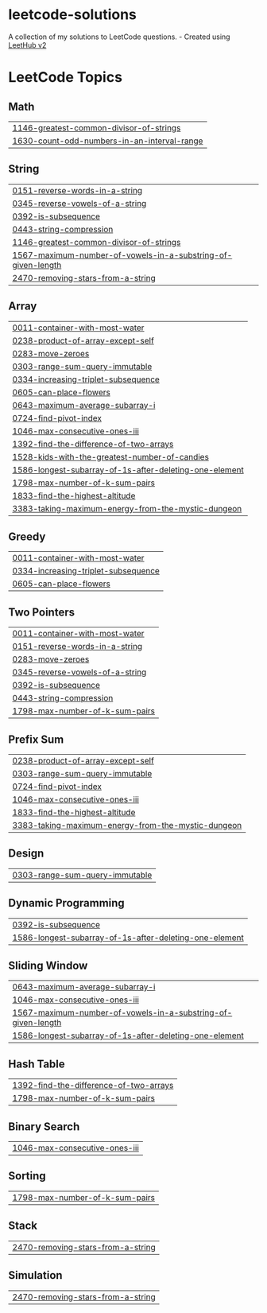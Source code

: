 # leetcode-solutions
A collection of my solutions to LeetCode questions. - Created using [LeetHub v2](https://github.com/arunbhardwaj/LeetHub-2.0)

<!---LeetCode Topics Start-->
# LeetCode Topics
## Math
|  |
| ------- |
| [1146-greatest-common-divisor-of-strings](https://github.com/EthanLynam/leetcode-solutions/tree/master/1146-greatest-common-divisor-of-strings) |
| [1630-count-odd-numbers-in-an-interval-range](https://github.com/EthanLynam/leetcode-solutions/tree/master/1630-count-odd-numbers-in-an-interval-range) |
## String
|  |
| ------- |
| [0151-reverse-words-in-a-string](https://github.com/EthanLynam/leetcode-solutions/tree/master/0151-reverse-words-in-a-string) |
| [0345-reverse-vowels-of-a-string](https://github.com/EthanLynam/leetcode-solutions/tree/master/0345-reverse-vowels-of-a-string) |
| [0392-is-subsequence](https://github.com/EthanLynam/leetcode-solutions/tree/master/0392-is-subsequence) |
| [0443-string-compression](https://github.com/EthanLynam/leetcode-solutions/tree/master/0443-string-compression) |
| [1146-greatest-common-divisor-of-strings](https://github.com/EthanLynam/leetcode-solutions/tree/master/1146-greatest-common-divisor-of-strings) |
| [1567-maximum-number-of-vowels-in-a-substring-of-given-length](https://github.com/EthanLynam/leetcode-solutions/tree/master/1567-maximum-number-of-vowels-in-a-substring-of-given-length) |
| [2470-removing-stars-from-a-string](https://github.com/EthanLynam/leetcode-solutions/tree/master/2470-removing-stars-from-a-string) |
## Array
|  |
| ------- |
| [0011-container-with-most-water](https://github.com/EthanLynam/leetcode-solutions/tree/master/0011-container-with-most-water) |
| [0238-product-of-array-except-self](https://github.com/EthanLynam/leetcode-solutions/tree/master/0238-product-of-array-except-self) |
| [0283-move-zeroes](https://github.com/EthanLynam/leetcode-solutions/tree/master/0283-move-zeroes) |
| [0303-range-sum-query-immutable](https://github.com/EthanLynam/leetcode-solutions/tree/master/0303-range-sum-query-immutable) |
| [0334-increasing-triplet-subsequence](https://github.com/EthanLynam/leetcode-solutions/tree/master/0334-increasing-triplet-subsequence) |
| [0605-can-place-flowers](https://github.com/EthanLynam/leetcode-solutions/tree/master/0605-can-place-flowers) |
| [0643-maximum-average-subarray-i](https://github.com/EthanLynam/leetcode-solutions/tree/master/0643-maximum-average-subarray-i) |
| [0724-find-pivot-index](https://github.com/EthanLynam/leetcode-solutions/tree/master/0724-find-pivot-index) |
| [1046-max-consecutive-ones-iii](https://github.com/EthanLynam/leetcode-solutions/tree/master/1046-max-consecutive-ones-iii) |
| [1392-find-the-difference-of-two-arrays](https://github.com/EthanLynam/leetcode-solutions/tree/master/1392-find-the-difference-of-two-arrays) |
| [1528-kids-with-the-greatest-number-of-candies](https://github.com/EthanLynam/leetcode-solutions/tree/master/1528-kids-with-the-greatest-number-of-candies) |
| [1586-longest-subarray-of-1s-after-deleting-one-element](https://github.com/EthanLynam/leetcode-solutions/tree/master/1586-longest-subarray-of-1s-after-deleting-one-element) |
| [1798-max-number-of-k-sum-pairs](https://github.com/EthanLynam/leetcode-solutions/tree/master/1798-max-number-of-k-sum-pairs) |
| [1833-find-the-highest-altitude](https://github.com/EthanLynam/leetcode-solutions/tree/master/1833-find-the-highest-altitude) |
| [3383-taking-maximum-energy-from-the-mystic-dungeon](https://github.com/EthanLynam/leetcode-solutions/tree/master/3383-taking-maximum-energy-from-the-mystic-dungeon) |
## Greedy
|  |
| ------- |
| [0011-container-with-most-water](https://github.com/EthanLynam/leetcode-solutions/tree/master/0011-container-with-most-water) |
| [0334-increasing-triplet-subsequence](https://github.com/EthanLynam/leetcode-solutions/tree/master/0334-increasing-triplet-subsequence) |
| [0605-can-place-flowers](https://github.com/EthanLynam/leetcode-solutions/tree/master/0605-can-place-flowers) |
## Two Pointers
|  |
| ------- |
| [0011-container-with-most-water](https://github.com/EthanLynam/leetcode-solutions/tree/master/0011-container-with-most-water) |
| [0151-reverse-words-in-a-string](https://github.com/EthanLynam/leetcode-solutions/tree/master/0151-reverse-words-in-a-string) |
| [0283-move-zeroes](https://github.com/EthanLynam/leetcode-solutions/tree/master/0283-move-zeroes) |
| [0345-reverse-vowels-of-a-string](https://github.com/EthanLynam/leetcode-solutions/tree/master/0345-reverse-vowels-of-a-string) |
| [0392-is-subsequence](https://github.com/EthanLynam/leetcode-solutions/tree/master/0392-is-subsequence) |
| [0443-string-compression](https://github.com/EthanLynam/leetcode-solutions/tree/master/0443-string-compression) |
| [1798-max-number-of-k-sum-pairs](https://github.com/EthanLynam/leetcode-solutions/tree/master/1798-max-number-of-k-sum-pairs) |
## Prefix Sum
|  |
| ------- |
| [0238-product-of-array-except-self](https://github.com/EthanLynam/leetcode-solutions/tree/master/0238-product-of-array-except-self) |
| [0303-range-sum-query-immutable](https://github.com/EthanLynam/leetcode-solutions/tree/master/0303-range-sum-query-immutable) |
| [0724-find-pivot-index](https://github.com/EthanLynam/leetcode-solutions/tree/master/0724-find-pivot-index) |
| [1046-max-consecutive-ones-iii](https://github.com/EthanLynam/leetcode-solutions/tree/master/1046-max-consecutive-ones-iii) |
| [1833-find-the-highest-altitude](https://github.com/EthanLynam/leetcode-solutions/tree/master/1833-find-the-highest-altitude) |
| [3383-taking-maximum-energy-from-the-mystic-dungeon](https://github.com/EthanLynam/leetcode-solutions/tree/master/3383-taking-maximum-energy-from-the-mystic-dungeon) |
## Design
|  |
| ------- |
| [0303-range-sum-query-immutable](https://github.com/EthanLynam/leetcode-solutions/tree/master/0303-range-sum-query-immutable) |
## Dynamic Programming
|  |
| ------- |
| [0392-is-subsequence](https://github.com/EthanLynam/leetcode-solutions/tree/master/0392-is-subsequence) |
| [1586-longest-subarray-of-1s-after-deleting-one-element](https://github.com/EthanLynam/leetcode-solutions/tree/master/1586-longest-subarray-of-1s-after-deleting-one-element) |
## Sliding Window
|  |
| ------- |
| [0643-maximum-average-subarray-i](https://github.com/EthanLynam/leetcode-solutions/tree/master/0643-maximum-average-subarray-i) |
| [1046-max-consecutive-ones-iii](https://github.com/EthanLynam/leetcode-solutions/tree/master/1046-max-consecutive-ones-iii) |
| [1567-maximum-number-of-vowels-in-a-substring-of-given-length](https://github.com/EthanLynam/leetcode-solutions/tree/master/1567-maximum-number-of-vowels-in-a-substring-of-given-length) |
| [1586-longest-subarray-of-1s-after-deleting-one-element](https://github.com/EthanLynam/leetcode-solutions/tree/master/1586-longest-subarray-of-1s-after-deleting-one-element) |
## Hash Table
|  |
| ------- |
| [1392-find-the-difference-of-two-arrays](https://github.com/EthanLynam/leetcode-solutions/tree/master/1392-find-the-difference-of-two-arrays) |
| [1798-max-number-of-k-sum-pairs](https://github.com/EthanLynam/leetcode-solutions/tree/master/1798-max-number-of-k-sum-pairs) |
## Binary Search
|  |
| ------- |
| [1046-max-consecutive-ones-iii](https://github.com/EthanLynam/leetcode-solutions/tree/master/1046-max-consecutive-ones-iii) |
## Sorting
|  |
| ------- |
| [1798-max-number-of-k-sum-pairs](https://github.com/EthanLynam/leetcode-solutions/tree/master/1798-max-number-of-k-sum-pairs) |
## Stack
|  |
| ------- |
| [2470-removing-stars-from-a-string](https://github.com/EthanLynam/leetcode-solutions/tree/master/2470-removing-stars-from-a-string) |
## Simulation
|  |
| ------- |
| [2470-removing-stars-from-a-string](https://github.com/EthanLynam/leetcode-solutions/tree/master/2470-removing-stars-from-a-string) |
<!---LeetCode Topics End-->
